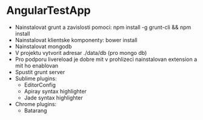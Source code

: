 AngularTestApp
==============
- Nainstalovat grunt a zavislosti pomoci: npm install -g grunt-cli && npm install
- Nainstalovat klientske komponenty: bower install
- Nainstalovat mongodb
- V projektu vytvorit adresar ./data/db (pro mongo db)
- Pro podporu livereload je dobre mit v prohlizeci nainstalovan extension a mit ho enablovan
- Spustit grunt server
- Sublime plugins:
	- EditorConfig
	- Apiray syntax highlighter
	- Jade syntax highlighter
- Chrome plugins:
	- Batarang